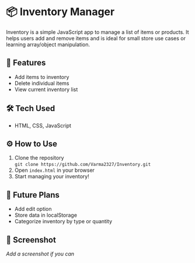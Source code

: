 # 📦 Inventory Manager

Inventory is a simple JavaScript app to manage a list of items or products. It helps users add and remove items and is ideal for small store use cases or learning array/object manipulation.

## 🚀 Features
- Add items to inventory
- Delete individual items
- View current inventory list

## 🛠️ Tech Used
- HTML, CSS, JavaScript

## ⚙️ How to Use
1. Clone the repository  
   `git clone https://github.com/Varma2327/Inventory.git`
2. Open `index.html` in your browser
3. Start managing your inventory!

## 📌 Future Plans
- Add edit option
- Store data in localStorage
- Categorize inventory by type or quantity

## 📸 Screenshot
_Add a screenshot if you can_
